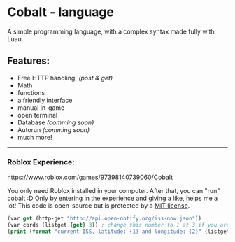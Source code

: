 # Cobalt - language

A simple programming language, with a complex syntax made fully with Luau.

## Features:

- Free HTTP handling, _(post & get)_
- Math
- functions
- a friendly interface
- manual in-game
- open terminal
- Database _(comming soon)_
- Autorun _(comming soon)_
- much more!

---

### Roblox Experience:

https://www.roblox.com/games/97398140739060/Cobalt

You only need Roblox installed in your computer. After that, you can "run" cobalt :D
Only by entering in the experience and giving a like, helps me a lot!
This code is open-source but is protected by a [MIT license](./LICENSE).

```clojure
(var get (http-get "http://api.open-notify.org/iss-now.json"))
(var cords (listget {get} 3)) ; change this number to 1 at 3 if you are getting errors, the iss-now.json is sucks...
(print (format "current ISS, latitude: {1} and longitude: {2}" (listget {cords} 1) (listget {cords} 2)))
```

